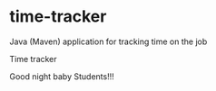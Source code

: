 # time-tracker
Java (Maven) application for tracking time on the job

Time tracker

Good night baby Students!!!
